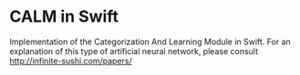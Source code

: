 # CALM in Swift

Implementation of the Categorization And Learning Module in Swift.
For an explanation of this type of artificial neural network, please consult http://infinite-sushi.com/papers/
